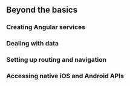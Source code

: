 ## Beyond the basics

### Creating Angular services

### Dealing with data

### Setting up routing and navigation

### Accessing native iOS and Android APIs